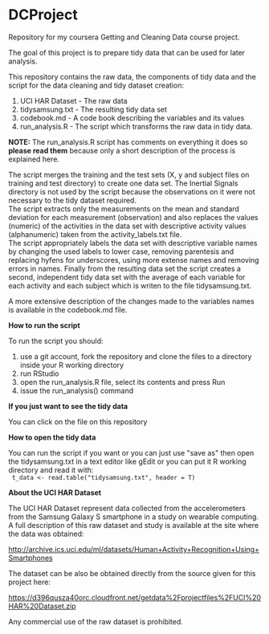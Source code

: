DCProject
=========

Repository for my coursera Getting and Cleaning Data course project.

The goal of this project is to prepare tidy data that can be used for later analysis.

This repository contains the raw data, the components of tidy data and the script for the data cleaning and tidy dataset creation:

1. UCI HAR Dataset - The raw data
2. tidysamsung.txt - The resulting tidy data set
3. codebook.md - A code book describing the variables and its values
4. run_analysis.R - The script which transforms the raw data in tidy data.

**NOTE:** The run_analysis.R script has comments on everything it does so **please read them** because only a short description of the process is explained here.  

The script merges the training and the test sets (X, y and subject files on training and test directory) to create one data set. The Inertial Signals directory is not used  by the script because the observations on it were not necessary to the tidy dataset required.  
The script extracts only the measurements on the mean and standard deviation for each measurement (observation) and also replaces the values (numeric) of the activities in the data set with descriptive activity values (alphanumeric) taken from the activity_labels.txt file.  
The script appropriately labels the data set with descriptive variable names by changing the used labels to lower case, removing parentesis and replacing hyfens for underscores, using more extense names and removing errors in names. Finally from the resulting data set the script creates a second, independent tidy data set with the average of each variable for each activity and each subject which is writen to the file tidysamsung.txt.  

A more extensive description of the changes made to the variables names is available in the codebook.md file.


**How to run the script**    

To run the script you should:  
1) use a git account, fork the repository and clone the files to a directory inside your R working directory  
2) run RStudio  
3) open the run_analysis.R file, select its contents and press Run  
4) issue the run_analysis() command  
   
   
**If you just want to see the tidy data**  
   
You can click on the file on this repository

**How to open the tidy data**   

You can run the script if you want or you can just use "save as" then open the tidysamsung.txt in a text editor like gEdit or you can put it R working directory and read it with:     
` t_data <- read.table("tidysamsung.txt", header = T)`   

    
**About the UCI HAR Dataset**    

The UCI HAR Dataset represent data collected from the accelerometers from the Samsung Galaxy S smartphone in a study on wearable computing. A full description of this raw dataset and study is available at the site where the data was obtained: 

http://archive.ics.uci.edu/ml/datasets/Human+Activity+Recognition+Using+Smartphones

The dataset can be also be obtained directly from the source given for this project here:

https://d396qusza40orc.cloudfront.net/getdata%2Fprojectfiles%2FUCI%20HAR%20Dataset.zip

Any commercial use of the raw dataset is prohibited.